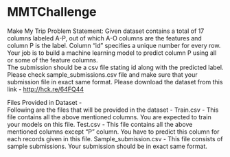 # MMTChallenge
Make My Trip Problem Statement:
Given dataset contains a total of 17 columns labeled A-P, out of which A-O columns are the features and column P is the label. Column “id” specifies a unique number for every row.  
Your job is to build a machine learning model to predict column P using all or some of the feature columns.  
The submission should be a csv file stating id along with the predicted label. 
Please check sample_submissions.csv file and make sure that your submission file in exact same format. 
Please download the dataset from this link - http://hck.re/64FQ44 


Files Provided in Dataset -  
Following are the files that will be provided in the dataset - 
Train.csv  - This file contains all the above mentioned columns. You are expected to train your models on this file.
Test.csv  - This file contains all the above mentioned columns except “P” column. You have to predict this column for each records given in this file.
Sample_submission.csv  - This file consists of sample submissions. Your submission should be in exact same format.
